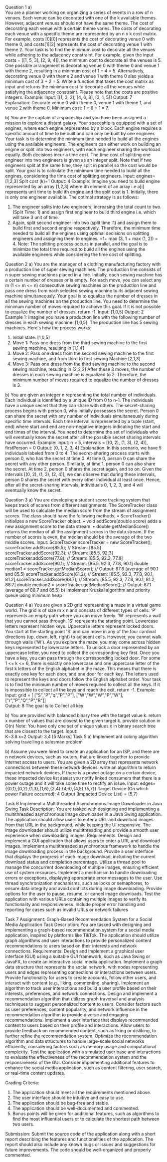 Question 1 
a)  
You are a planner working on organizing a series of events in a row of n venues. Each venue can be decorated with 
one of the k available themes. However, adjacent venues should not have the same theme. The cost of decorating 
each venue with a certain theme varies. 
The costs of decorating each venue with a specific theme are represented by an n x k cost matrix. For example, 
costs [0][0] represents the cost of decorating venue 0 with theme 0, and costs[1][2] represents the cost of 
decorating venue 1 with theme 2. Your task is to find the minimum cost to decorate all the venues while adhering 
to the adjacency constraint. 
For example, given the input costs = [[1, 5, 3], [2, 9, 4]], the minimum cost to decorate all the venues is 5. One 
possible arrangement is decorating venue 0 with theme 0 and venue 1 with theme 2, resulting in a minimum cost of 
1 + 4 = 5. Alternatively, decorating venue 0 with theme 2 and venue 1 with theme 0 also yields a minimum cost of 
3 + 2 = 5. 
Write a function that takes the cost matrix as input and returns the minimum cost to decorate all the venues while 
satisfying the adjacency constraint. 
Please note that the costs are positive integers. 
Example: Input: [[1, 3, 2], [4, 6, 8], [3, 1, 5]] Output: 7  
Explanation: Decorate venue 0 with theme 0, venue 1 with theme 1, and venue 2 with theme 0. Minimum cost: 1 + 
6 + 1 = 7. 

b) 
You are the captain of a spaceship and you have been assigned a mission to explore a distant galaxy. Your 
spaceship is equipped with a set of engines, where each engine represented by a block. Each engine requires a 
specific amount of time to be built and can only be built by one engineer. 
Your task is to determine the minimum time needed to build all the engines using the available engineers. The 
engineers can either work on building an engine or split into two engineers, with each engineer sharing the 
workload equally. Both decisions incur a time cost. 
The time cost of splitting one engineer into two engineers is given as an integer split. Note that if two engineers 
split at the same time, they split in parallel so the cost would be split. 
Your goal is to calculate the minimum time needed to build all the engines, considering the time cost of splitting 
engineers. 
Input: engines= [1,2,3] 
Split cost (k)=1 
Output: 4 
Example: 
Imagine you need to build engine represented by an array [1,2,3]   where ith element of an array i.e a[i] represents 
unit time to build ith engine and the split cost is 1. Initially, there is only one engineer available. 
The optimal strategy is as follows: 
1. The engineer splits into two engineers, increasing the total count to two. (Split Time: 1) and assign first 
engineer to build third engine i.e. which will take 3 unit of time. 
2. Again, split second engineer into two (split time :1) and assign them to build first and second engine 
respectively. 
Therefore, the minimum time needed to build all the engines using optimal decisions on splitting engineers and 
assigning them to engines. =1+ max (3, 1 + max (1, 2)) = 4. 
Note: The splitting process occurs in parallel, and the goal is to minimize the total time required to build all the 
engines using the available engineers while considering the time cost of splitting. 

Question 2 
a) 
You are the manager of a clothing manufacturing factory with a production line of super sewing machines. The 
production line consists of n super sewing machines placed in a line. Initially, each sewing machine has a certain 
number of dresses or is empty. 
For each move, you can select any m (1 <= m <= n) consecutive sewing machines on the production line and pass 
one dress from each selected sewing machine to its adjacent sewing machine simultaneously. 
Your goal is to equalize the number of dresses in all the sewing machines on the production line. You need to 
determine the minimum number of moves required to achieve this goal. If it is not possible to equalize the number 
of dresses, return -1. 
Input: [1,0,5] 
Output: 2 
Example 1: 
Imagine you have a production line with the following number of dresses in each sewing machine: [1,0,5]. The 
production line has 5 sewing machines. 
Here's how the process works: 
1. Initial state: [1,0,5] 
2. Move 1: Pass one dress from the third sewing machine to the first sewing machine, resulting in [1,1,4] 
3. Move 2: Pass one dress from the second sewing machine to the first sewing machine, and from third to 
first sewing Machine [2,1,3] 
4. Move 3: Pass one dress from the third sewing machine to the second sewing machine, resulting in [2,2,2] 
After these 3 moves, the number of dresses in each sewing machine is equalized to 2. Therefore, the minimum 
number of moves required to equalize the number of dresses is 3. 

b) 
You are given an integer n representing the total number of individuals. Each individual is identified by a unique 
ID from 0 to n-1. The individuals have a unique secret that they can share with others. 
The secret-sharing process begins with person 0, who initially possesses the secret. Person 0 can share the secret 
with any number of individuals simultaneously during specific time intervals. Each time interval is represented by 
a tuple (start, end) where start and end are non-negative integers indicating the start and end times of the interval. 
You need to determine the set of individuals who will eventually know the secret after all the possible secret
sharing intervals have occurred. 
Example: 
Input: n = 5, intervals = [(0, 2), (1, 3), (2, 4)], firstPerson = 0 
Output: [0, 1, 2, 3, 4] 
Explanation: 
In this scenario, we have 5 individuals labeled from 0 to 4. 
The secret-sharing process starts with person 0, who has the secret at time 0. At time 0, person 0 can share the 
secret with any other person. Similarly, at time 1, person 0 can also share the secret. At time 2, person 0 shares the 
secret again, and so on. 
Given the intervals [(0, 2), (1, 3), (2, 4)], we can observe that during these intervals, person 0 shares the secret with 
every other individual at least once. 
Hence, after all the secret-sharing intervals, individuals 0, 1, 2, 3, and 4 will eventually know the secret. 

Question 3 
a) You are developing a student score tracking system that keeps track of scores from different assignments. The 
ScoreTracker class will be used to calculate the median score from the stream of assignment scores. The class 
should have the following methods: 
• ScoreTracker() initializes a new ScoreTracker object. 
• void addScore(double score) adds a new assignment score to the data stream. 
• double getMedianScore() returns the median of all the assignment scores in the data stream. If the number 
of scores is even, the median should be the average of the two middle scores. 
Input: 
ScoreTracker scoreTracker = new ScoreTracker(); 
scoreTracker.addScore(85.5);    // Stream: [85.5] 
scoreTracker.addScore(92.3);    // Stream: [85.5, 92.3] 
scoreTracker.addScore(77.8);    // Stream: [85.5, 92.3, 77.8] 
scoreTracker.addScore(90.1);    // Stream: [85.5, 92.3, 77.8, 90.1] 
double median1 = scoreTracker.getMedianScore(); // Output: 87.8  (average of 90.1 and 85.5) 
scoreTracker.addScore(81.2);    // Stream: [85.5, 92.3, 77.8, 90.1, 81.2] 
scoreTracker.addScore(88.7);    // Stream: [85.5, 92.3, 77.8, 90.1, 81.2, 88.7] 
double median2 = scoreTracker.getMedianScore(); // Output: 87.1 (average of 88.7 and 85.5) 
b) Implement Kruskal algorithm and priority queue using minimum heap 

Question 4 
a) 
You are given a 2D grid representing a maze in a virtual game world. The grid is of size m x n and consists of 
different types of cells: 
'P' represents an empty path where you can move freely. 'W' represents a wall that you cannot pass through. 'S' 
represents the starting point. Lowercase letters represent hidden keys. Uppercase letters represent locked doors. 
You start at the starting point 'S' and can move in any of the four cardinal directions (up, down, left, right) to 
adjacent cells. However, you cannot walk through walls ('W'). 
As you explore the maze, you may come across hidden keys represented by lowercase letters. To unlock a door 
represented by an uppercase letter, you need to collect the corresponding key first. Once you have a key, you can 
pass through the corresponding locked door. 
For some 1 <= k <= 6, there is exactly one lowercase and one uppercase letter of the first k letters of the English 
alphabet in the maze. This means that there is exactly one key for each door, and one door for each key. The letters 
used to represent the keys and doors follow the English alphabet order. 
Your task is to find the minimum number of moves required to collect all the keys. If it is impossible to collect all 
the keys and reach the exit, return -1. 
Example: 
Input: grid = [ ["S","P","q","P","P"], ["W","W","W","P","W"], ["r","P","Q","P","R"]]  
Output: 8 
The goal is to Collect all key  

b) 
You are provided with balanced binary tree with the target value k. return x number of values that are closest to the 
given target k. provide solution in O(n) 
Note: You have only one set of unique values x in binary search tree that are closest to the target. 
Input:  
K=3.8 
x=2 
Output: 3,4 
[5 Marks] 
Task 5 
a) Implement ant colony algorithm solving travelling a salesman problem 

b) Assume you were hired to create an application for an ISP, and there are n network devices, such as routers, 
that are linked together to provide internet access to users. You are given a 2D array that represents network 
connections between these network devices. write an algorithm to return impacted network devices, If there is 
a power outage on a certain device, these impacted device list assist you notify linked consumers that there is a 
power outage and it will take some time to rectify an issue. 
Input: edges= {{0,1},{0,2},{1,3},{1,6},{2,4},{4,6},{4,5},{5,7}} 
Target Device (On which power Failure occurred): 4 
Output (Impacted Device List) = {5,7} 

Task 6 
Implement a Multithreaded Asynchronous Image Downloader in Java Swing 
Task Description: 
You are tasked with designing and implementing a multithreaded asynchronous image downloader in a Java Swing 
application. The application should allow users to enter a URL and download images from that URL in the 
background, while keeping the UI responsive. The image downloader should utilize multithreading and provide a 
smooth user experience when downloading images. 
Requirements: 
Design and implement a GUI application that allows users to enter a URL and download images. 
Implement a multithreaded asynchronous framework to handle the image downloading process in the background. 
Provide a user interface that displays the progress of each image download, including the current download status 
and completion percentage. 
Utilize a thread pool to manage the concurrent downloading of multiple images, ensuring efficient use of system 
resources. 
Implement a mechanism to handle downloading errors or exceptions, displaying appropriate error messages to the 
user. 
Use thread synchronization mechanisms, such as locks or semaphores, to ensure data integrity and avoid conflicts 
during image downloading. 
Provide options for the user to pause, resume, or cancel image downloads. 
Test the application with various URLs containing multiple images to verify its functionality and responsiveness. 
Include proper error handling and reporting for cases such as invalid URLs or network failures 

Task 7 
Assignment: Graph-Based Recommendation System for a Social Media Application 
Task Description: 
You are tasked with designing and implementing a graph-based recommendation system for a social media 
application, inspired by platforms like TikTok. The application should utilize graph algorithms and user 
interactions to provide personalized content recommendations to users based on their interests and network 
connections. 
Requirements: 
Design and implement a graphical user interface (GUI) using a suitable GUI framework, such as Java Swing or 
JavaFX, to create an interactive social media application. 
Implement a graph data structure that represents the social network, with nodes representing users and edges 
representing connections or interactions between users. 
Provide functionality for users to create accounts, follow other users, and interact with content (e.g., liking, 
commenting, sharing). 
Implement an algorithm to track user interactions and build a user profile based on their interests, preferences, and 
network connections. 
Design and implement a recommendation algorithm that utilizes graph traversal and analysis techniques to suggest 
personalized content to users. 
Consider factors such as user preferences, content popularity, and network influence in the recommendation 
algorithm to provide diverse and engaging recommendations. 
Implement a user interface that displays recommended content to users based on their profile and interactions. 
Allow users to provide feedback on recommended content, such as liking or disliking, to further refine the 
recommendation system. 
Optimize the recommendation algorithm and data structures to handle large-scale social networks efficiently, 
considering factors such as memory usage and computational complexity. 
Test the application with a simulated user base and interactions to evaluate the effectiveness of the 
recommendation system and the responsiveness of the GUI. 
Consider implementing additional features to enhance the social media application, such as content filtering, user 
search, or real-time content updates. 

Grading Criteria: 
1. The application should meet all the requirements mentioned above. 
2. The user interface should be intuitive and easy to use. 
3. The application should be bug-free and stable. 
4. The application should be well-documented and commented. 
5. Bonus points will be given for additional features, such as algorithms to find the most influential users or 
to calculate the shortest path between two users.
 
Submission: 
Submit the source code of the application along with a short report describing the features and functionalities of 
the application. The report should also include any known bugs or issues and suggestions for future improvements. 
The code should be well-organized and properly commented. 
